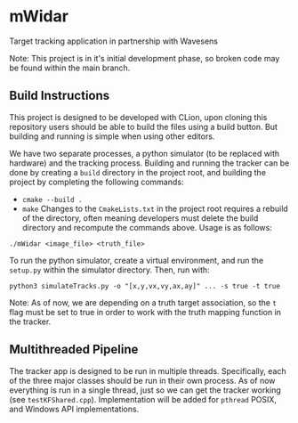 # mWidar

Target tracking application in partnership with Wavesens

Note: This project is in it's initial development phase, so broken code may be found within the main branch.

## Build Instructions

This project is designed to be developed with CLion, upon cloning this repository users should be able to build the files using a build button. But building and running is simple when using other editors.

We have two separate processes, a python simulator (to be replaced with hardware) and the tracking process. Building and running the tracker can be done by creating a `build` directory in the project root, and building the project by completing the following commands:
- `cmake --build .`
- `make`
Changes to the `CmakeLists.txt` in the project root requires a rebuild of the directory, often meaning developers must delete the build directory and recompute the commands above. Usage is as follows:
```
./mWidar <image_file> <truth_file>
```

To run the python simulator, create a virtual environment, and run the `setup.py` within the simulator directory. Then, run with:
```
python3 simulateTracks.py -o "[x,y,vx,vy,ax,ay]" ... -s true -t true
```

Note: As of now, we are depending on a truth target association, so the `t` flag must be set to true in order to work with the truth mapping function in the tracker.

## Multithreaded Pipeline

The tracker app is designed to be run in multiple threads. Specifically, each of the three major classes should be run in their own process. As of now everything is run in a single thread, just so we can get the tracker working (see `testKFShared.cpp`). Implementation will be added for `pthread` POSIX, and Windows API implementations.
